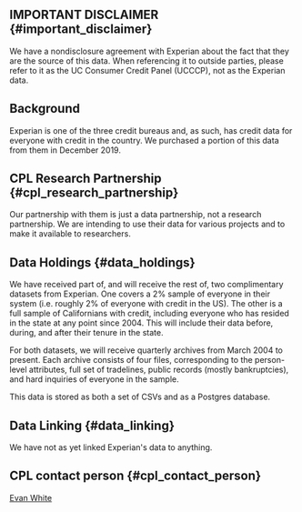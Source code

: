 ## IMPORTANT DISCLAIMER {#important_disclaimer}

We have a nondisclosure agreement with Experian about the fact that they
are the source of this data. When referencing it to outside parties,
please refer to it as the UC Consumer Credit Panel (UCCCP), not as the
Experian data.

## Background

Experian is one of the three credit bureaus and, as such, has credit
data for everyone with credit in the country. We purchased a portion of
this data from them in December 2019.

## CPL Research Partnership {#cpl_research_partnership}

Our partnership with them is just a data partnership, not a research
partnership. We are intending to use their data for various projects and
to make it available to researchers.

## Data Holdings {#data_holdings}

We have received part of, and will receive the rest of, two
complimentary datasets from Experian. One covers a 2% sample of everyone
in their system (i.e. roughly 2% of everyone with credit in the US). The
other is a full sample of Californians with credit, including everyone
who has resided in the state at any point since 2004. This will include
their data before, during, and after their tenure in the state.

For both datasets, we will receive quarterly archives from March 2004 to
present. Each archive consists of four files, corresponding to the
person-level attributes, full set of tradelines, public records (mostly
bankruptcies), and hard inquiries of everyone in the sample.

This data is stored as both a set of CSVs and as a Postgres database.

## Data Linking {#data_linking}

We have not as yet linked Experian\'s data to anything.

## CPL contact person {#cpl_contact_person}

[Evan White](mailto:evanbwhite@berkeley.edu)